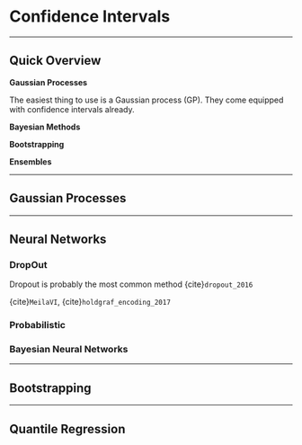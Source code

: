 # Confidence Intervals

---
## Quick Overview

**Gaussian Processes**

The easiest thing to use is a Gaussian process (GP). They come equipped with confidence intervals already.

**Bayesian Methods**

**Bootstrapping**

**Ensembles**


---
## Gaussian Processes



---
## Neural Networks


### DropOut

Dropout is probably the most common method {cite}`dropout_2016`

{cite}`MeilaVI`, {cite}`holdgraf_encoding_2017`


### Probabilistic


### Bayesian Neural Networks


---

## Bootstrapping


---
## Quantile Regression


<!-- ## References

```{bibliography} ./bayesian.bib
``` -->
